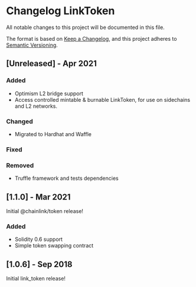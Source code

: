 # Changelog LinkToken

All notable changes to this project will be documented in this file.

The format is based on [Keep a Changelog](https://keepachangelog.com/en/1.0.0/), and this project adheres to [Semantic Versioning](https://semver.org/spec/v2.0.0.html).

## [Unreleased] - Apr 2021

### Added

- Optimism L2 bridge support
- Access controlled mintable & burnable LinkToken, for use on sidechains and L2 networks.

### Changed

- Migrated to Hardhat and Waffle

### Fixed

### Removed

- Truffle framework and tests dependencies

## [1.1.0] - Mar 2021

Initial @chainlink/token release!

### Added

- Solidity 0.6 support
- Simple token swapping contract

## [1.0.6] - Sep 2018

Initial link_token release!
